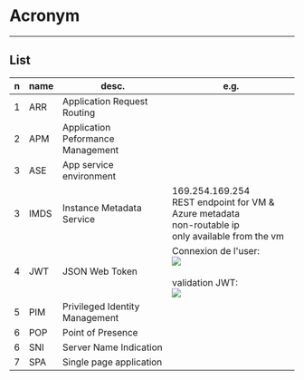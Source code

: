 # Acronym

---

## List
|n|name|desc.|e.g.|
|-|----|-----|----|
|1|ARR|Application Request Routing||
|2|APM|Application Peformance Management||
|3|ASE|App service environment||
|3|IMDS|Instance Metadata Service|169.254.169.254<br/>REST endpoint for VM & Azure metadata<br/>non-routable ip<br/>only available from the vm|
|4|JWT|JSON Web Token|Connexion de l'user:<br/>[<img src="https://i.imgur.com/Qi4iTkt.png">](https://i.imgur.com/Qi4iTkt.png)<br/><br/>validation JWT:<br/>[<img src="https://i.imgur.com/0iaigS4.png">](https://i.imgur.com/0iaigS4.png)|
|5|PIM|Privileged Identity Management||
|6|POP|Point of Presence||
|6|SNI|Server Name Indication|
|7|SPA|Single page application|

